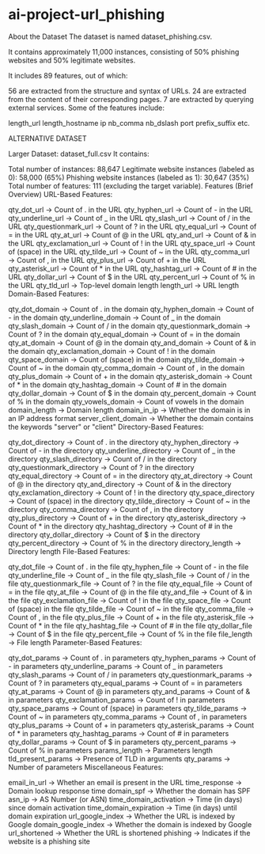 # ai-project-url_phishing
About the Dataset
The dataset is named dataset_phishing.csv.

It contains approximately 11,000 instances, consisting of 50% phishing websites and 50% legitimate websites.

It includes 89 features, out of which:

56 are extracted from the structure and syntax of URLs.
24 are extracted from the content of their corresponding pages.
7 are extracted by querying external services.
Some of the features include:

length_url
length_hostname
ip
nb_comma
nb_dslash
port
prefix_suffix
etc.


ALTERNATIVE DATASET 

Larger Dataset: dataset_full.csv
It contains:

Total number of instances: 88,647
Legitimate website instances (labeled as 0): 58,000 (65%)
Phishing website instances (labeled as 1): 30,647 (35%)
Total number of features: 111 (excluding the target variable).
Features (Brief Overview)
URL-Based Features:

qty_dot_url → Count of . in the URL
qty_hyphen_url → Count of - in the URL
qty_underline_url → Count of _ in the URL
qty_slash_url → Count of / in the URL
qty_questionmark_url → Count of ? in the URL
qty_equal_url → Count of = in the URL
qty_at_url → Count of @ in the URL
qty_and_url → Count of & in the URL
qty_exclamation_url → Count of ! in the URL
qty_space_url → Count of (space) in the URL
qty_tilde_url → Count of ~ in the URL
qty_comma_url → Count of , in the URL
qty_plus_url → Count of + in the URL
qty_asterisk_url → Count of * in the URL
qty_hashtag_url → Count of # in the URL
qty_dollar_url → Count of $ in the URL
qty_percent_url → Count of % in the URL
qty_tld_url → Top-level domain length
length_url → URL length
Domain-Based Features:

qty_dot_domain → Count of . in the domain
qty_hyphen_domain → Count of - in the domain
qty_underline_domain → Count of _ in the domain
qty_slash_domain → Count of / in the domain
qty_questionmark_domain → Count of ? in the domain
qty_equal_domain → Count of = in the domain
qty_at_domain → Count of @ in the domain
qty_and_domain → Count of & in the domain
qty_exclamation_domain → Count of ! in the domain
qty_space_domain → Count of (space) in the domain
qty_tilde_domain → Count of ~ in the domain
qty_comma_domain → Count of , in the domain
qty_plus_domain → Count of + in the domain
qty_asterisk_domain → Count of * in the domain
qty_hashtag_domain → Count of # in the domain
qty_dollar_domain → Count of $ in the domain
qty_percent_domain → Count of % in the domain
qty_vowels_domain → Count of vowels in the domain
domain_length → Domain length
domain_in_ip → Whether the domain is in an IP address format
server_client_domain → Whether the domain contains the keywords "server" or "client"
Directory-Based Features:

qty_dot_directory → Count of . in the directory
qty_hyphen_directory → Count of - in the directory
qty_underline_directory → Count of _ in the directory
qty_slash_directory → Count of / in the directory
qty_questionmark_directory → Count of ? in the directory
qty_equal_directory → Count of = in the directory
qty_at_directory → Count of @ in the directory
qty_and_directory → Count of & in the directory
qty_exclamation_directory → Count of ! in the directory
qty_space_directory → Count of (space) in the directory
qty_tilde_directory → Count of ~ in the directory
qty_comma_directory → Count of , in the directory
qty_plus_directory → Count of + in the directory
qty_asterisk_directory → Count of * in the directory
qty_hashtag_directory → Count of # in the directory
qty_dollar_directory → Count of $ in the directory
qty_percent_directory → Count of % in the directory
directory_length → Directory length
File-Based Features:

qty_dot_file → Count of . in the file
qty_hyphen_file → Count of - in the file
qty_underline_file → Count of _ in the file
qty_slash_file → Count of / in the file
qty_questionmark_file → Count of ? in the file
qty_equal_file → Count of = in the file
qty_at_file → Count of @ in the file
qty_and_file → Count of & in the file
qty_exclamation_file → Count of ! in the file
qty_space_file → Count of (space) in the file
qty_tilde_file → Count of ~ in the file
qty_comma_file → Count of , in the file
qty_plus_file → Count of + in the file
qty_asterisk_file → Count of * in the file
qty_hashtag_file → Count of # in the file
qty_dollar_file → Count of $ in the file
qty_percent_file → Count of % in the file
file_length → File length
Parameter-Based Features:

qty_dot_params → Count of . in parameters
qty_hyphen_params → Count of - in parameters
qty_underline_params → Count of _ in parameters
qty_slash_params → Count of / in parameters
qty_questionmark_params → Count of ? in parameters
qty_equal_params → Count of = in parameters
qty_at_params → Count of @ in parameters
qty_and_params → Count of & in parameters
qty_exclamation_params → Count of ! in parameters
qty_space_params → Count of (space) in parameters
qty_tilde_params → Count of ~ in parameters
qty_comma_params → Count of , in parameters
qty_plus_params → Count of + in parameters
qty_asterisk_params → Count of * in parameters
qty_hashtag_params → Count of # in parameters
qty_dollar_params → Count of $ in parameters
qty_percent_params → Count of % in parameters
params_length → Parameters length
tld_present_params → Presence of TLD in arguments
qty_params → Number of parameters
Miscellaneous Features:

email_in_url → Whether an email is present in the URL
time_response → Domain lookup response time
domain_spf → Whether the domain has SPF
asn_ip → AS Number (or ASN)
time_domain_activation → Time (in days) since domain activation
time_domain_expiration → Time (in days) until domain expiration
url_google_index → Whether the URL is indexed by Google
domain_google_index → Whether the domain is indexed by Google
url_shortened → Whether the URL is shortened
phishing → Indicates if the website is a phishing site
